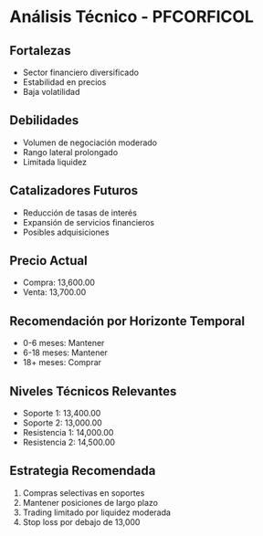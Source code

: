# Análisis Técnico - PFCORFICOL

## Fortalezas

- Sector financiero diversificado
- Estabilidad en precios
- Baja volatilidad

## Debilidades

- Volumen de negociación moderado
- Rango lateral prolongado
- Limitada liquidez

## Catalizadores Futuros

- Reducción de tasas de interés
- Expansión de servicios financieros
- Posibles adquisiciones

## Precio Actual

- Compra: 13,600.00
- Venta: 13,700.00

## Recomendación por Horizonte Temporal

- 0-6 meses: Mantener
- 6-18 meses: Mantener
- 18+ meses: Comprar

## Niveles Técnicos Relevantes

- Soporte 1: 13,400.00
- Soporte 2: 13,000.00
- Resistencia 1: 14,000.00
- Resistencia 2: 14,500.00

## Estrategia Recomendada

1. Compras selectivas en soportes
2. Mantener posiciones de largo plazo
3. Trading limitado por liquidez moderada
4. Stop loss por debajo de 13,000
